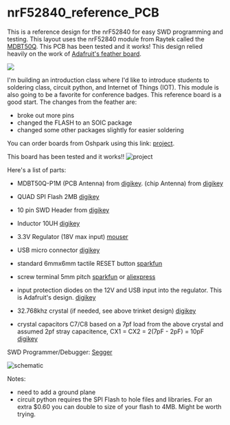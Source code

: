# nrF52840_reference_PCB

This is a reference design for the nrF52840 for easy SWD programming and testing.  This layout uses the nrF52840 module from Raytek called the [MDBT50Q](http://www.raytac.com/upload/download_files/1bca545683ea4caf48e1ec796c09b9d9.pdf).
This PCB has been tested and it works!  This design relied heavily on the work of [Adafruit's feather board](https://www.adafruit.com/product/4062).


![](https://github.com/hydronics2/nrF52840_Reference_PCB/blob/master/front_view.png)

I'm building an introduction class where I'd like to introduce students to soldering class, circuit python, and Internet of Things (IOT).  This module is also going to be a favorite for conference badges. This reference board is a good start. The changes from the feather are:
- broke out more pins
- changed the FLASH to an SOIC package
- changed some other packages slightly for easier soldering


You can order boards from Oshpark using this link: [project](https://oshpark.com/shared_projects/A5jKStz9).  

This board has been tested and it works!! ![project](https://github.com/hydronics2/nrF52840_Reference_PCB/blob/master/top_view.JPG)

Here's a list of parts:


- MDBT50Q-P1M (PCB Antenna) from [digikey](https://www.digikey.com/product-detail/en/seeed-technology-co-ltd/113990583/1597-1679-ND/9697026). 
(chip Antenna) from [digikey](https://www.digikey.com/product-detail/en/seeed-technology-co-ltd/113990584/1597-1680-ND/9697027)
- QUAD SPI Flash 2MB [digikey](https://www.digikey.com/product-detail/en/gigadevice-semiconductor-hk-limited/GD25Q16CTIGR/1970-1010-1-ND/9484760)
- 10 pin SWD Header from [digikey](https://www.digikey.com/product-detail/en/microchip-technology/ATSAMD21E15L-AFT/1611-ATSAMD21E15L-AFTCT-ND/6832779)
- 	Inductor 10UH  [digikey](https://www.digikey.com/product-detail/en/taiyo-yuden/LBR2012T100K/587-2045-1-ND/1788992)
- 3.3V Regulator (18V max input) [mouser](https://www.mouser.com/ProductDetail/511-LDL1117S50R)

- USB micro connector [digikey](https://www.digikey.com/product-detail/en/amphenol-icc-fci/10118194-0001LF/609-4618-1-ND/2785382)
- standard 6mmx6mm tactile RESET button [sparkfun](https://www.sparkfun.com/products/97)
- screw terminal 5mm pitch [sparkfun](https://www.sparkfun.com/products/8432) or [aliexpress](https://www.aliexpress.com/wholesale?catId=0&initiative_id=SB_20190221221755&SearchText=pcb+screw+terminal)
- input protection diodes on the 12V and USB input into the regulator. This is Adafruit's design. [digikey](https://www.digikey.com/product-detail/en/diodes-incorporated/B130-13-F/B130-FDICT-ND/815318)
- 32.768khz crystal (if needed, see above trinket design) [digikey](https://www.digikey.com/product-detail/en/epson/FC-135-32.7680KA-AG3/SER4086DKR-ND/6132726)
- crystal capacitors C7/C8 based on a 7pf load from the above crystal and assumed 2pf stray capacitence, CX1 = CX2 = 2(7pF - 2pF) = 10pF [digikey](https://www.digikey.com/product-detail/en/wurth-electronics-inc/885012006051/732-7793-1-ND/5454420)


SWD Programmer/Debugger: [Segger](https://www.digikey.com/product-detail/en/segger-microcontroller-systems/8.08.91-J-LINK-EDU-MINI/899-1061-ND/7387472)

![schematic](https://github.com/hydronics2/nrF52840_Reference_PCB/blob/master/reference_PCB_schematic.JPG)

Notes:
- need to add a ground plane
- circuit python requires the SPI Flash to hole files and libraries. For an extra $0.60 you can double to size of your flash to 4MB. Might be worth trying.


